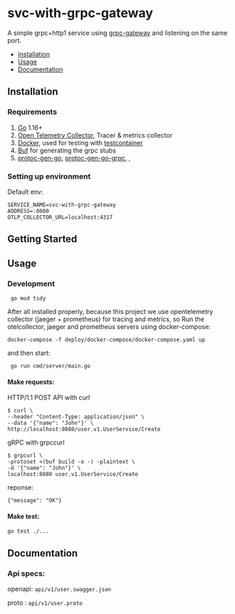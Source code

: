 # svc-with-grpc-gateway
A simple grpc+http1 service using [grpc-gateway](https://github.com/grpc-ecosystem/grpc-gateway) and listening on the same port.
- [Installation](#installation)
- [Usage](#usage)
- [Documentation](#documentation)

## Installation

### Requirements

1. [Go](https://golang.org/doc/install) 1.16+
2. [Open Telemetry Collector](https://opentelemetry.io/docs/collector/getting-started/), Tracer & metrics collector
3. [Docker](https://docs.docker.com/engine/install/), used for testing with [testcontainer](https://www.testcontainers.org/) 
4. [Buf](https://docs.buf.build/introduction) for generating the grpc stubs
5. [protoc-gen-go](#), [protoc-gen-go-grpc](%), [](),

### Setting up environment
Default env:
```
SERVICE_NAME=svc-with-grpc-gateway
ADDRESS=:8080
OTLP_COLLECTOR_URL=localhost:4317
```

## Getting Started
## Usage

### Development
```
 go mod tidy
```

After all installed properly, because this project we use opentelemetry collector (jaeger + prometheus) for tracing and metrics, so Run the otelcollector, jaeger and prometheus servers using docker-compose:

```docker-compose -f deploy/docker-compose/docker-compose.yaml up```


and then start:

```
 go run cmd/server/main.go
```

#### Make requests:
HTTP/1.1 POST API with curl
```
$ curl \
--header "Content-Type: application/json" \
--data '{"name": "John"}' \
http://localhost:8080/user.v1.UserService/Create
```
gRPC with grpccurl
```
$ grpcurl \
-protoset <(buf build -o -) -plaintext \
-d '{"name": "John"}' \
localhost:8080 user.v1.UserService/Create
```

reponse:
```
{"message": "OK"}
```

#### Make test:
```
go test ./...
```

## Documentation
### Api specs:
openapi:
```api/v1/user.swagger.json```

proto :
```api/v1/user.proto```


